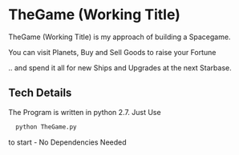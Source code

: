 # TheGame (Working Title)


TheGame (Working Title) is my approach of building a Spacegame.

You can visit Planets, Buy and Sell Goods to raise your Fortune

.. and spend it all for new Ships and Upgrades at the next Starbase.

## Tech Details

The Program is written in python 2.7. Just Use

```bash
  python TheGame.py
```

to start - No Dependencies Needed
